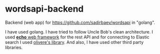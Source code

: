 # wordsapi-backend
Backend (web app) for https://github.com/sadirbaev/wordsapi in "golang".

I have used golang. I have tried to follow Uncle Bob's clean architecture. I used [**echo** web framework](https://github.com/labstack/echo) for the rest API and for connecting to Elastic search I used [olivere's library](https://github.com/olivere/elastic).
And also, I have used other third party libraries.
